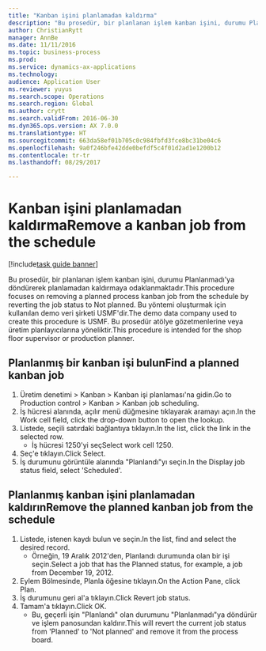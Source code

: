 ```yaml
--- 
title: "Kanban işini planlamadan kaldırma"
description: "Bu prosedür, bir planlanan işlem kanban işini, durumu Planlanmadı'ya döndürerek planlamadan kaldırmaya odaklanmaktadır."
author: ChristianRytt
manager: AnnBe
ms.date: 11/11/2016
ms.topic: business-process
ms.prod: 
ms.service: dynamics-ax-applications
ms.technology: 
audience: Application User
ms.reviewer: yuyus
ms.search.scope: Operations
ms.search.region: Global
ms.author: crytt
ms.search.validFrom: 2016-06-30
ms.dyn365.ops.version: AX 7.0.0
ms.translationtype: HT
ms.sourcegitcommit: 663da58ef01b705c0c984fbfd3fce8bc31be04c6
ms.openlocfilehash: 9a0f246bfe42dde0befdf5c4f01d2ad1e1200b12
ms.contentlocale: tr-tr
ms.lasthandoff: 08/29/2017

---
```

# <a name="remove-a-kanban-job-from-the-schedule"></a><span data-ttu-id="705fa-103">Kanban işini planlamadan kaldırma</span><span class="sxs-lookup"><span data-stu-id="705fa-103">Remove a kanban job from the schedule</span></span>

[!include[task guide banner](../../includes/task-guide-banner.md)]

<span data-ttu-id="705fa-104">Bu prosedür, bir planlanan işlem kanban işini, durumu Planlanmadı'ya döndürerek planlamadan kaldırmaya odaklanmaktadır.</span><span class="sxs-lookup"><span data-stu-id="705fa-104">This procedure focuses on removing a planned process kanban job from the schedule by reverting the job status to Not planned.</span></span> <span data-ttu-id="705fa-105">Bu yöntemi oluşturmak için kullanılan demo veri şirketi USMF'dir.</span><span class="sxs-lookup"><span data-stu-id="705fa-105">The demo data company used to create this procedure is USMF.</span></span> <span data-ttu-id="705fa-106">Bu prosedür atölye gözetmenlerine veya üretim planlayıcılarına yöneliktir.</span><span class="sxs-lookup"><span data-stu-id="705fa-106">This procedure is intended for the shop floor supervisor or production planner.</span></span>


## <a name="find-a-planned-kanban-job"></a><span data-ttu-id="705fa-107">Planlanmış bir kanban işi bulun</span><span class="sxs-lookup"><span data-stu-id="705fa-107">Find a planned kanban job</span></span>
1. <span data-ttu-id="705fa-108">Üretim denetimi > Kanban > Kanban işi planlaması'na gidin.</span><span class="sxs-lookup"><span data-stu-id="705fa-108">Go to Production control > Kanban > Kanban job scheduling.</span></span>
2. <span data-ttu-id="705fa-109">İş hücresi alanında, açılır menü düğmesine tıklayarak aramayı açın.</span><span class="sxs-lookup"><span data-stu-id="705fa-109">In the Work cell field, click the drop-down button to open the lookup.</span></span>
3. <span data-ttu-id="705fa-110">Listede, seçili satırdaki bağlantıya tıklayın.</span><span class="sxs-lookup"><span data-stu-id="705fa-110">In the list, click the link in the selected row.</span></span>
    * <span data-ttu-id="705fa-111">İş hücresi 1250'yi seç</span><span class="sxs-lookup"><span data-stu-id="705fa-111">Select work cell 1250.</span></span>  
4. <span data-ttu-id="705fa-112">Seç'e tıklayın.</span><span class="sxs-lookup"><span data-stu-id="705fa-112">Click Select.</span></span>
5. <span data-ttu-id="705fa-113">İş durumunu görüntüle alanında "Planlandı"yı seçin.</span><span class="sxs-lookup"><span data-stu-id="705fa-113">In the Display job status field, select 'Scheduled'.</span></span>

## <a name="remove-the-planned-kanban-job-from-the-schedule"></a><span data-ttu-id="705fa-114">Planlanmış kanban işini planlamadan kaldırın</span><span class="sxs-lookup"><span data-stu-id="705fa-114">Remove the planned kanban job from the schedule</span></span>
1. <span data-ttu-id="705fa-115">Listede, istenen kaydı bulun ve seçin.</span><span class="sxs-lookup"><span data-stu-id="705fa-115">In the list, find and select the desired record.</span></span>
    * <span data-ttu-id="705fa-116">Örneğin, 19 Aralık 2012'den, Planlandı durumunda olan bir işi seçin.</span><span class="sxs-lookup"><span data-stu-id="705fa-116">Select a job that has the Planned status, for example, a job from December 19, 2012.</span></span>  
2. <span data-ttu-id="705fa-117">Eylem Bölmesinde, Planla öğesine tıklayın.</span><span class="sxs-lookup"><span data-stu-id="705fa-117">On the Action Pane, click Plan.</span></span>
3. <span data-ttu-id="705fa-118">İş durumunu geri al'a tıklayın.</span><span class="sxs-lookup"><span data-stu-id="705fa-118">Click Revert job status.</span></span>
4. <span data-ttu-id="705fa-119">Tamam'a tıklayın.</span><span class="sxs-lookup"><span data-stu-id="705fa-119">Click OK.</span></span>
    * <span data-ttu-id="705fa-120">Bu, geçerli işin "Planlandı" olan durumunu "Planlanmadı"ya döndürür ve işlem panosundan kaldırır.</span><span class="sxs-lookup"><span data-stu-id="705fa-120">This will revert the current job status from 'Planned' to 'Not planned' and remove it from the process board.</span></span>   


